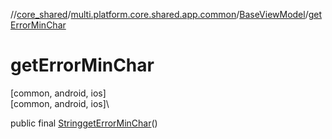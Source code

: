 //[core_shared](../../../index.md)/[multi.platform.core.shared.app.common](../index.md)/[BaseViewModel](index.md)/[getErrorMinChar](get-error-min-char.md)

# getErrorMinChar

[common, android, ios]\
[common, android, ios]\

public final [String](https://docs.oracle.com/javase/8/docs/api/java/lang/String.html)[getErrorMinChar](get-error-min-char.md)()
